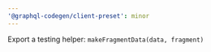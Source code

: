 ```yaml
---
'@graphql-codegen/client-preset': minor
---
```


Export a testing helper: `makeFragmentData(data, fragment)`
